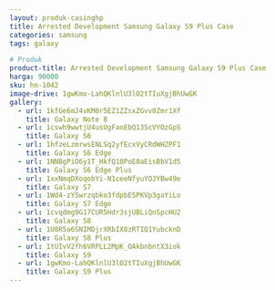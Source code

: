 ```yaml
---
layout: produk-casinghp
title: Arrested Development Samsung Galaxy S9 Plus Case
categories: samsung
tags: galaxy

# Produk
product-title: Arrested Development Samsung Galaxy S9 Plus Case
harga: 90000
sku: hn-1042
image-drive: 1gwKmo-LahQKlnlU3lO2tTIuXgjBhUwGK
gallery:
  - url: 1kfGe6mJ4vKM0r5EZ1ZZsxZGvv0Zmr1Xf
    title: Galaxy Note 8
  - url: 1cswh9wwtjU4usUgFanEbQ13ScVYOzGpS
    title: Galaxy S6
  - url: 1hfzeLzmrwsENLSq2yfEcxVyCRdWHZPF1
    title: Galaxy S6 Edge
  - url: 1NNBgPiO6y1T_HkfQ10PoE0aEisBbV1d5
    title: Galaxy S6 Edge Plus
  - url: 1xxNmqDXoqobYi-N1ceeNfyuYOJYBw49e
    title: Galaxy S7
  - url: 1Wd4-zYSwrzqbko3fdpbESPKVp3gaYiLo
    title: Galaxy S7 Edge
  - url: 1cvqdmg9G17CUR5Hdr3sjUBLiQnSpcHU2
    title: Galaxy S8
  - url: 1U8R5a6SNIMDjrXRbIX8zRTIQ1YubcknD
    title: Galaxy S8 Plus
  - url: 1tUIvV2fh6VRPLL2MpK_OAkbnbntX3iok
    title: Galaxy S9
  - url: 1gwKmo-LahQKlnlU3lO2tTIuXgjBhUwGK
    title: Galaxy S9 Plus
---
```

